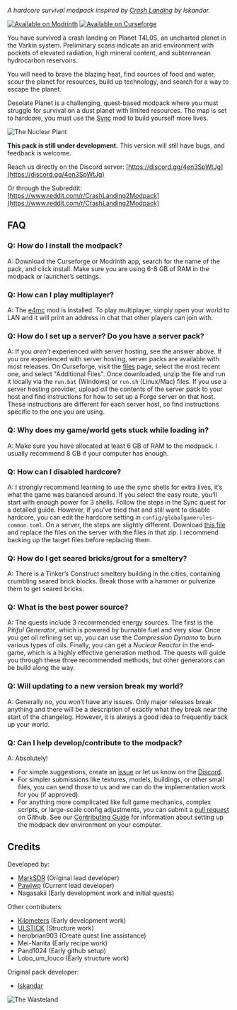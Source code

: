 _A hardcore survival modpack inspired by [Crash Landing](https://www.curseforge.com/minecraft/modpacks/crash-landing) by Iskandar._

[![Available on Modrinth](https://cdn.jsdelivr.net/npm/@intergrav/devins-badges@3/assets/cozy/available/modrinth_vector.svg)](https://modrinth.com/modpack/desolate-planet) [![Available on Curseforge](https://cdn.jsdelivr.net/npm/@intergrav/devins-badges@3/assets/cozy/available/curseforge_vector.svg)](https://www.curseforge.com/minecraft/modpacks/desolate-planet)

You have survived a crash landing on Planet T4L0S, an uncharted planet in the Varkin system. Preliminary scans indicate an arid environment with pockets of elevated radiation, high mineral content, and subterranean hydrocarbon reservoirs.

You will need to brave the blazing heat, find sources of food and water, scour the planet for resources, build up technology, and search for a way to escape the planet.

Desolate Planet is a challenging, quest-based modpack where you must struggle for survival on a dust planet with limited resources. The map is set to hardcore, you must use the [Sync](https://www.curseforge.com/minecraft/mc-mods/sync-fabric-rereported) mod to build yourself more lives.

![The Nuclear Plant](https://media.forgecdn.net/attachments/1294/505/1-copy-webp.webp)

**This pack is still under development.** This version will still have bugs, and feedback is welcome.

Reach us directly on the Discord server: [https://discord.gg/4en3SpWtJg](https://discord.gg/4en3SpWtJg)

Or through the Subreddit: [https://www.reddit.com/r/CrashLanding2Modpack](https://www.reddit.com/r/CrashLanding2Modpack)

## FAQ

### Q: How do I install the modpack?

A: Download the Curseforge or Modrinth app, search for the name of the pack, and click install. Make sure you are using 6-8 GB of RAM in the modpack or launcher’s settings.

### Q: How can I play multiplayer?

A: The [e4mc](https://www.curseforge.com/minecraft/mc-mods/e4mc) mod is installed. To play multiplayer, simply open your world to LAN and it will print an address in chat that other players can join with.

### Q: How do I set up a server? Do you have a server pack?

A: If you _aren't_ experienced with server hosting, see the answer above. If you _are_ experienced with server hosting, server packs are available with most releases. On Curseforge, visit the [files](https://www.curseforge.com/minecraft/modpacks/desolate-planet/files/all) page, select the most recent one, and select "Additional Files". Once downloaded, unzip the file and run it locally via the `run.bat` (Windows) or `run.sh` (Linux/Mac) files. If you use a server hosting provider, upload _all_ the contents of the server pack to your host and find instructions for how to set up a Forge server on that host. These instructions are different for each server host, so find instructions specific to the one you are using.

### Q: Why does my game/world gets stuck while loading in?

A: Make sure you have allocated at least 6 GB of RAM to the modpack. I usually recommend 8 GB if your computer has enough.

### Q: How can I disabled hardcore?

A: I strongly recommend learning to use the sync shells for extra lives, it’s what the game was balanced around. If you select the easy route, you’ll start with enough power for 3 shells. Follow the steps in the Sync quest for a detailed guide. However, if you’ve tried that and still want to disable hardcore, you can edit the hardcore setting in `config/globalgamerules-common.toml`. On a server, the steps are slightly different. Download [this file](https://cdn.modrinth.com/data/Y5UhUxAD/versions/YopX3hzh/Non-Hardcore_Server_Files.zip) and replace the files on the server with the files in that zip. I recommend backing up the target files before replacing them.

### Q: How do I get seared bricks/grout for a smeltery?

A: There is a Tinker’s Construct smeltery building in the cities, containing crumbling seared brick blocks. Break those with a hammer or pulverize them to get seared bricks.

### Q: What is the best power source?

A: The quests include 3 recommended energy sources. The first is the _Pitiful Generator_, which is powered by burnable fuel and very slow. Once you get oil refining set up, you can use the _Compression Dynamo_ to burn various types of oils. Finally, you can get a _Nuclear Reactor_ in the end-game, which is a highly effective generation method. The quests will guide you through these three recommended methods, but other generators can be build along the way.

### Q: Will updating to a new version break my world?

A: Generally no, you won’t have any issues. Only major releases break anything and there will be a description of exactly what they break near the start of the changelog. However, it is always a good idea to frequently back up your world.

### Q: Can I help develop/contribute to the modpack?

A: Absolutely!
*   For simple suggestions, create an [issue](https://github.com/MarkScedra/Crash-2/issues) or let us know on the [Discord](https://discord.gg/4en3SpWtJg).
*   For simpler submissions like textures, models, buildings, or other small files, you can send those to us and we can do the implementation work for you (if approved).
*   For anything more complicated like full game mechanics, complex scripts, or large-scale config adjustments, you can submit a [pull request](https://github.com/MarkScedra/Crash-2/pulls) on Github. See our [Contributing Guide](https://github.com/MarkScedra/Crash-2?tab=contributing-ov-file) for information about setting up the modpack dev environment on your computer.

## Credits

Developed by:

*   [MarkSDR](https://www.curseforge.com/members/marksdr/projects) (Original lead developer)
*   [Pawjwp](https://www.curseforge.com/members/pawjwp/projects) (Current lead developer)
*   Nagasakii (Early development work and initial quests)

Other contributers:

*   [Kilometers](https://modrinth.com/user/kilometersperhour) (Early development work)
*   [ULSTICK](https://linktr.ee/ULSTICK) (Structure work)
*   herobrian903 (Create quest line assistance)
*   Mei-Nanita (Early recipe work)
*   Pand1024 (Early github setup)
*   Lobo\_um\_louco (Early structure work)

Original pack developer:

*   [Iskandar](https://x.com/iskan_dar)

![The Wasteland](https://media.forgecdn.net/attachments/1294/512/469e0228d64aa83a156b8817a1a5cc74ee8bdf6a-png.png)
